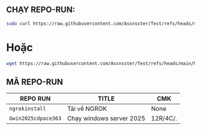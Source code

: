 ## CHẠY REPO-RUN:
```bash
sudo curl https://raw.githubusercontent.com/Assnsster/Test/refs/heads/main/RepoRun |bash
```
# Hoặc
```bash
wget https://raw.githubusercontent.com/Assnsster/Test/refs/heads/main/RepoRun -O /bin/reporun; chmod +x /bin/reporun
```

## MÃ REPO-RUN
| REPO RUN | TITLE | CMK |
|----------------|------|-------|
|`ngrokinstall`| Tải về NGROK |  None |
|`Gwin2025cdpace363`| Chạy windows server 2025 | 12R/4C/.|

